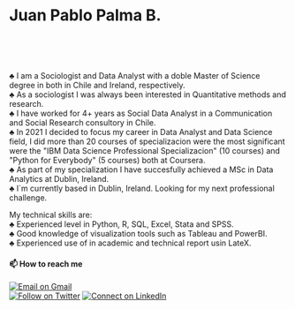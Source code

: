
# Juan Pablo Palma B. <br/>
<br/>
<br/>
<br/>

 ♣ I am a Sociologist and Data Analyst with a doble Master of Science degree in both in Chile and Ireland, respectively. <br/>
 ♣ As a sociologist I was always been interested in Quantitative methods and research. <br/>
 ♣ I have worked for 4+ years as Social Data Analyst in a Communication and Social Research consultory in Chile. <br/>
 ♣ In 2021 I decided to focus my career in Data Analyst and Data Science field, I did more than 20 courses of specializacion were the most significant were the "IBM Data Science Professional Specializacion" (10 courses) and "Python for Everybody" (5 courses) both at Coursera. <br/>
 ♣ As part of my specialization I have succesfully achieved a MSc in Data Analytics at Dublin, Ireland. <br/>
 ♣ I´m currently based in Dublin, Ireland. Looking for my next professional challenge. <br/>
 

My technical skills are: <br/>
♣ Experienced level in Python, R, SQL, Excel, Stata and SPSS. <br/>
♣ Good knowledge of visualization tools such as Tableau and PowerBI. <br/>
♣ Experienced use of in academic and technical report usin LateX. <br/>



#### 📫 How to reach me 

[![Email on Gmail](https://img.shields.io/badge/-Gmail-D14836?style=for-the-badge&logo=Gmail&logoColor=white)](mailto:jppalmab@gmail.com) <br/>
[![Follow on Twitter](https://img.shields.io/badge/--twitter?label=Twitter&logo=Twitter&style=social)](https://twitter.com/jppalmab) 
[![Connect on LinkedIn](https://img.shields.io/badge/--linkedin?label=LinkedIn&logo=LinkedIn&style=social)](https://www.linkedin.com/in/jppalmab/)
